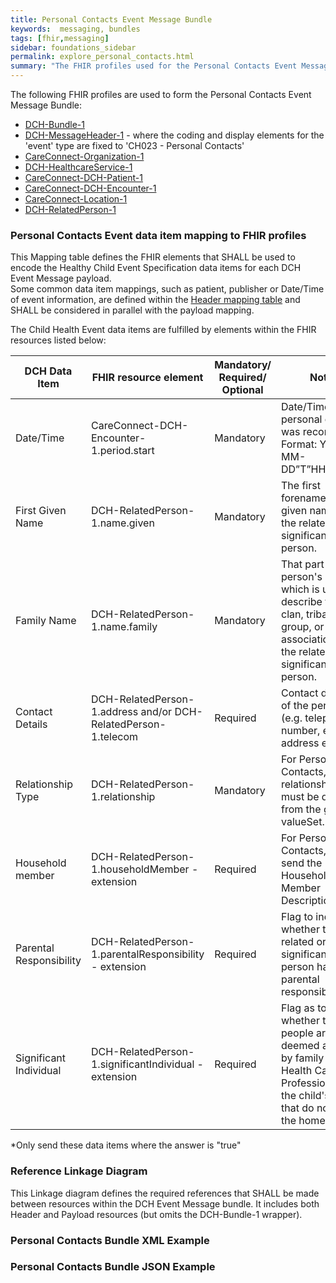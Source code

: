 ```yaml
---
title: Personal Contacts Event Message Bundle
keywords:  messaging, bundles
tags: [fhir,messaging]
sidebar: foundations_sidebar
permalink: explore_personal_contacts.html
summary: "The FHIR profiles used for the Personal Contacts Event Message Bundle"
---
```


The following FHIR profiles are used to form the Personal Contacts Event Message Bundle:

- [DCH-Bundle-1](https://fhir.nhs.uk/STU3/StructureDefinition/DCH-Bundle-1)
- [DCH-MessageHeader-1](https://fhir.nhs.uk/STU3/StructureDefinition/DCH-MessageHeader-1) - where the coding and display elements for the 'event' type are fixed to 'CH023 - Personal Contacts'
- [CareConnect-Organization-1](https://fhir.hl7.org.uk/STU3/StructureDefinition/CareConnect-Organization-1)
- [DCH-HealthcareService-1](https://fhir.nhs.uk/STU3/StructureDefinition/DCH-HealthcareService-1)
- [CareConnect-DCH-Patient-1](https://fhir.nhs.uk/STU3/StructureDefinition/CareConnect-DCH-Patient-1)
- [CareConnect-DCH-Encounter-1](https://fhir.nhs.uk/STU3/StructureDefinition/CareConnect-DCH-Encounter-1)
- [CareConnect-Location-1](https://fhir.hl7.org.uk/STU3/StructureDefinition/CareConnect-Location-1)
- [DCH-RelatedPerson-1](https://fhir.nhs.uk/STU3/StructureDefinition/DCH-RelatedPerson-1)

### Personal Contacts Event data item mapping to FHIR profiles ###

This Mapping table defines the FHIR elements that SHALL be used to encode the Healthy Child Event Specification data items for each DCH Event Message payload.  
Some common data item mappings, such as patient, publisher or Date/Time of event information, are defined within the [Header mapping table](explore_event_header_design.html) and SHALL be considered in parallel with the payload mapping.

The Child Health Event data items are fulfilled by elements within the FHIR resources listed below:

| DCH Data Item           | FHIR resource element                                          | Mandatory/<br/>Required/<br/>Optional  | Note                                          |
|-------------------------|----------------------------------------------------------------|----------------------------------------|-----------------------------------------------|
| Date/Time               | CareConnect-DCH-Encounter-1.period.start                       | Mandatory                              | Date/Time the personal contact was recorded.<br/>  Format: YYYY-MM-DD”T”HH:MM:SS   |
| First Given Name        | DCH-RelatedPerson-1.name.given                                 | Mandatory                   | The first forename or given name of the related or significant person. |
| Family Name             | DCH-RelatedPerson-1.name.family                                | Mandatory                   | That part of a person's name which is used to describe family, clan, tribal group, or marital association of the related or significant person.   |
| Contact Details         | DCH-RelatedPerson-1.address and/or DCH-RelatedPerson-1.telecom | Required                    | Contact details of the person (e.g. telephone number, email address etc.). |
| Relationship Type       | DCH-RelatedPerson-1.relationship                               | Mandatory                   | For Personal Contacts, the relationship type must be drawn from the given valueSet. |
| Household member        | DCH-RelatedPerson-1.householdMember - extension                | Required                    | For Personal Contacts, do not send the Household Member Description.*  |
| Parental Responsibility | DCH-RelatedPerson-1.parentalResponsibility - extension         | Required                    | Flag to indicate whether the related or significant person has parental responsibility.*  |
| Significant Individual  | DCH-RelatedPerson-1.significantIndividual - extension          | Required                    | Flag as to whether the people are deemed as key by family or Health Care Professional in the child's life that do not live in the home (s).*  |

*Only send these data items where the answer is "true" 

### Reference Linkage Diagram ###

This Linkage diagram defines the required references that SHALL be made between resources within the DCH Event Message bundle. It includes both Header and Payload resources (but omits the DCH-Bundle-1 wrapper).

### Personal Contacts Bundle XML Example ###

<script src="LINK TO FOLLOW"></script>

### Personal Contacts Bundle JSON Example ###

<script src="LINK TO FOLLOW"></script>

